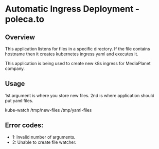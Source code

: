 # Automatic Ingress Deployment - poleca.to

## Overview

This application listens for files in a specific directory. If the file contains hostname then it 
creates kubernetes ingress yaml and executes it.

This application is being used to create new k8s ingress for MediaPlanet company.

## Usage

1st argument is where you store new files.
2nd is where application should put yaml files.

kube-watch /tmp/new-files /tmp/yaml-files

## Error codes:

- 1: Invalid number of arguments.
- 2: Unable to create file watcher.